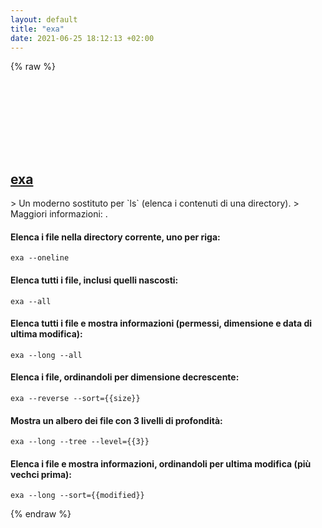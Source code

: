 ```yaml
---
layout: default
title: "exa"
date: 2021-06-25 18:12:13 +02:00
---
```

{% raw %}
<h2 id="exa">
  <a href="/it/common/exa.html">exa</a> <a href="#exa"><svg class="icon">
    <use href="/assets/images/unicode_sprite.svg#link" />
  </svg></a>
</h2>
> Un moderno sostituto per `ls` (elenca i contenuti di una directory).
> Maggiori informazioni: <https://the.exa.website>.

#### Elenca i file nella directory corrente, uno per riga:
```shell
exa --oneline
```
#### Elenca tutti i file, inclusi quelli nascosti:
```shell
exa --all
```
#### Elenca tutti i file e mostra informazioni (permessi, dimensione e data di ultima modifica):
```shell
exa --long --all
```
#### Elenca i file, ordinandoli per dimensione decrescente:
```shell
exa --reverse --sort={{size}}
```
#### Mostra un albero dei file con 3 livelli di profondità:
```shell
exa --long --tree --level={{3}}
```
#### Elenca i file e mostra informazioni, ordinandoli per ultima modifica (più vechci prima):
```shell
exa --long --sort={{modified}}
```
{% endraw %}